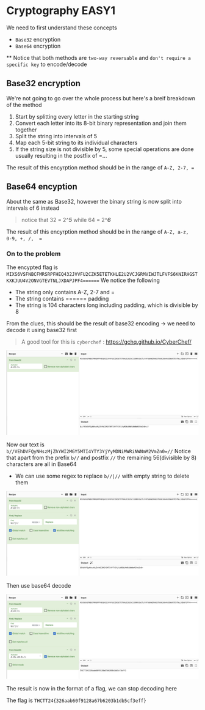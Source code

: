 # Cryptography EASY1
We need to first understand these concepts
- `Base32` encryption
- `Base64` encryption
  
** Notice that both methods are `two-way reversable` and `don't require a specific key` to encode/decode

## Base32 encryption
We're not going to go over the whole process but here's a breif breakdown of the method
1. Start by splitting every letter in the starting string
2. Convert each letter into its 8-bit binary representation and join them together
3. Split the string into intervals of 5
4. Map each 5-bit string to its individual characters
5. If the string size is not divisible by 5, some special operations are done usually resulting in the postfix of =...

The result of this encyrption method should be in the range of `A-Z, 2-7, =`

## Base64 encyption
About the same as Base32, however the binary string is now split into intervals of 6 instead
> notice that 32 = 2^***5*** while 64 = 2^***6***

The result of this encyrption method should be in the range of `A-Z, a-z,  0-9, +, /,  =`

### On to the problem
The encypted flag is `MIXS6VSFNBCFMRSRPFHEQ432JVVFU2CZK5ETETKHLE2U2VCJGRMVIWJTLFVFS6KNIRHGSTKXKJUU4V2ONVGTEVTNLJXDAPJPF4======`
We notice the following
- The string only contains A-Z, 2-7 and =
- The string contains ====== padding
- The string is 104 characters long including padding, which is divisible by 8

 From the clues, this should be the result of base32 encoding -> we need to decode it using base32 first
 > A good tool for this is `cyberchef` : https://gchq.github.io/CyberChef/
<img src="Screenshot 2567-12-14 at 21.19.46.png" alt="alt">

Now our text is `b//VEhDVFQyNHszMjZhYWI2MGY5MTI4YTY3YjYyMDNiMWRiNWNmM2VmZn0=//`
Notice that apart from the prefix `b//` and postfix `//` the remaining 56(divisible by 8) characters are all in Base64

- We can use some regex to replace `b//|//` with empty string to delete them

<img src="Screenshot 2567-12-14 at 21.25.00.png" alt="alt">

Then use base64 decode

<img src="Screenshot 2567-12-14 at 21.25.06.png" alt="alt">

The result is now in the format of a flag, we can stop decoding here

The flag is `THCTT24{326aab60f9128a67b6203b1db5cf3eff}`
